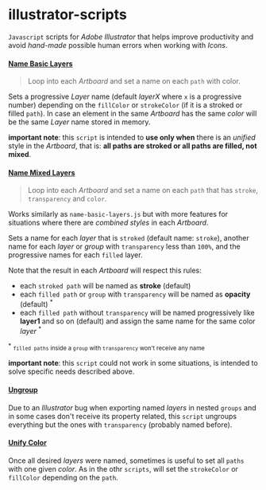 # illustrator-scripts

`Javascript` scripts for _Adobe Illustrator_ that helps improve productivity
and avoid _hand-made_ possible human errors when working with _Icons_.


#### [Name Basic Layers](name-basic-layers.js) 
    
> Loop into each _Artboard_ and set a name on each `path` with color.

 Sets a progressive _Layer_ name (default _layerX_ where `x` is a progressive number) depending on the `fillColor` or `strokeColor` (if it is a stroked or filled `path`). In case an element in the same _Artboard_ has the same _color_ will be the same _Layer_ name stored in memory.
 
 **important note**: this `script` is intended to **use only when** there is an _unified_ style in the _Artboard_, that is: **all paths are stroked or all paths are filled, not mixed**. 


#### [Name Mixed Layers](name-color-layers.js) 

> Loop into each _Artboard_ and set a name on each `path` that has `stroke`, `transparency` and `color`.

Works similarly as `name-basic-layers.js` but with more features for situations where there are _combined styles_ in each _Artboard_. 

Sets a name for each _layer_ that is `stroked` (default name: `stroke`), another name for each _layer_ or _group_ with `transparency` less than `100%`, and the progressive names for each `filled` layer.

Note that the result in each _Artboard_ will respect this rules: 

- each `stroked path` will be named as **stroke** (default)
- each `filled path` or `group` with `transparency` will be named as **opacity** (default) <sup>*</sup>
- each `filled path` without `transparency` will be named progressively like **layer1** and so on (default) and assign the same name for the same color _layer_ <sup>*</sup>

<sup>*</sup> <small>`filled paths` inside a `group` with `transparency` won't receive any name </small>

**important note**: this `script` could not work in some situations, is intended to solve specific needs described above.


#### [Ungroup](ungroup.js) 

Due to an _Illustrator_ bug when exporting named _layers_ in nested `groups` and in some cases don't receive its property related, this `script` ungroups everything but the ones with `transparency` (probably named before).


#### [Unify Color](unifyColor.js) 

Once all desired _layers_ were named, sometimes is useful to set all `paths` with one given _color_. As in the othr `scripts`, will set the `strokeColor` or `fillColor` depending on the `path`.
